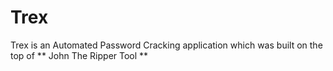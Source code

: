 # Trex
Trex is an Automated Password Cracking application which was built on the top of ** John The Ripper Tool **
